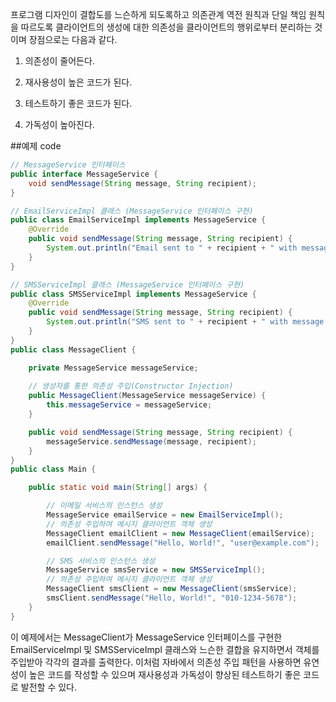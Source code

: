 
프로그램 디자인이 결합도를 느슨하게 되도록하고 의존관계 역전 원칙과 단일 책임 원칙을 따르도록 클라이언트의 생성에 대한 의존성을 클라이언트의 행위로부터 분리하는 것이며 장점으로는 다음과 같다.

1. 의존성이 줄어든다.

2. 재사용성이 높은 코드가 된다.

3. 테스트하기 좋은 코드가 된다.

4. 가독성이 높아진다.

##예제 code
```java
// MessageService 인터페이스
public interface MessageService {
    void sendMessage(String message, String recipient);
}

// EmailServiceImpl 클래스 (MessageService 인터페이스 구현)
public class EmailServiceImpl implements MessageService {
    @Override
    public void sendMessage(String message, String recipient) {
        System.out.println("Email sent to " + recipient + " with message: " + message);
    }
}

// SMSServiceImpl 클래스 (MessageService 인터페이스 구현)
public class SMSServiceImpl implements MessageService {
    @Override
    public void sendMessage(String message, String recipient) {
        System.out.println("SMS sent to " + recipient + " with message: " + message);
    }
}
public class MessageClient {

    private MessageService messageService;
    
    // 생성자를 통한 의존성 주입(Constructor Injection)
    public MessageClient(MessageService messageService) {
        this.messageService = messageService;
    }

    public void sendMessage(String message, String recipient) {
        messageService.sendMessage(message, recipient);
    }
}
public class Main {

    public static void main(String[] args) {

        // 이메일 서비스의 인스턴스 생성
        MessageService emailService = new EmailServiceImpl();
        // 의존성 주입하여 메시지 클라이언트 객체 생성
        MessageClient emailClient = new MessageClient(emailService);
        emailClient.sendMessage("Hello, World!", "user@example.com");

        // SMS 서비스의 인스턴스 생성
        MessageService smsService = new SMSServiceImpl();
        // 의존성 주입하여 메시지 클라이언트 객체 생성
        MessageClient smsClient = new MessageClient(smsService);
        smsClient.sendMessage("Hello, World!", "010-1234-5678");
    }
}


```
이 예제에서는 MessageClient가 MessageService 인터페이스를 구현한 EmailServiceImpl 및 SMSServiceImpl 클래스와 느슨한 결합을 유지하면서 객체를 주입받아 각각의 결과를 출력한다.
이처럼 자바에서 의존성 주입 패턴을 사용하면 유연성이 높은 코드를 작성할 수 있으며 재사용성과 가독성이 향상된 테스트하기 좋은 코드로 발전할 수 있다.
